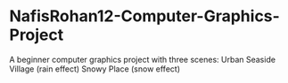 # NafisRohan12-Computer-Graphics-Project
A beginner computer graphics project with three scenes:  Urban Seaside Village (rain effect) Snowy Place (snow effect)
